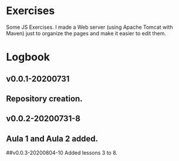 # Exercises #
 Some JS Exercises. I made a Web server (using Apache Tomcat with Maven)
 just to organize the pages and make it easier to edit them.
 
 
# Logbook #
 
## v0.0.1-20200731 ##
 
 Repository creation.
--------------------------------------------------------------------
## v0.0.2-20200731-8 ##
Aula 1 and Aula 2 added.
--------------------------------------------------------------------
##v0.0.3-20200804-10
Added lessons 3 to 8.